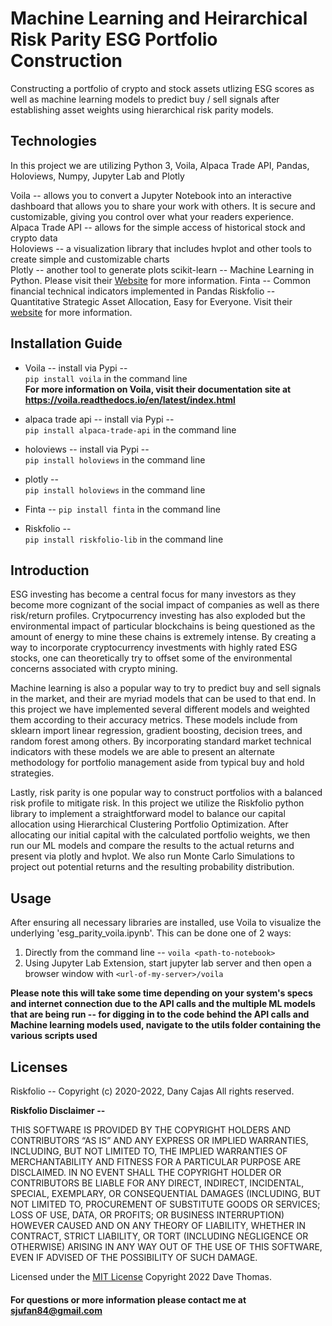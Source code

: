 # Machine Learning and Heirarchical Risk Parity ESG Portfolio Construction

Constructing a portfolio of crypto and stock assets utlizing ESG scores as well as machine learning models to predict buy / sell signals after establishing asset weights using hierarchical risk parity models.

## Technologies

In this project we are utilizing Python 3, Voila, Alpaca Trade API, Pandas, Holoviews, Numpy, Jupyter Lab and Plotly  

Voila -- allows you to convert a Jupyter Notebook into an interactive dashboard that allows you to share your work with others. It is secure and customizable, giving you control over what your readers experience.  
Alpaca Trade API -- allows for the simple access of historical stock and crypto data  
Holoviews -- a visualization library that includes hvplot and other tools to create simple and customizable charts  
Plotly -- another tool to generate plots
scikit-learn -- Machine Learning in Python.  Please visit their [Website](https://scikit-learn.org/stable/) for more information.
Finta -- Common financial technical indicators implemented in Pandas
Riskfolio -- Quantitative Strategic Asset Allocation, Easy for Everyone.  Visit their [website](https://riskfolio-lib.readthedocs.io/en/latest/index.html) for more information.

## Installation Guide

* Voila -- install via Pypi --  
 `pip install voila` in the command line  
 **For more information on Voila, visit their documentation site at https://voila.readthedocs.io/en/latest/index.html**

 * alpaca trade api -- install via Pypi --  
 `pip install alpaca-trade-api` in the command line  

 * holoviews -- install via Pypi --  
 `pip install holoviews` in the command line  

 * plotly --  
 `pip install holoviews` in the command line  
 
 * Finta -- 
 `pip install finta` in the command line  
 
 * Riskfolio --  
 `pip install riskfolio-lib` in the command line

 
 ## Introduction  
 
  ESG investing has become a central focus for many investors as they become more cognizant of the social impact of companies as well as there risk/return profiles.  Crytpocurrency investing has also exploded but the environmental impact of particular blockchains is being questioned as the amount of energy to mine these chains is extremely intense.  By creating a way to incorporate cryptocurrency investments with highly rated ESG stocks, one can theoretically try to offset some of the environmental concerns associated with crypto mining.  
  
  Machine learning is also a popular way to try to predict buy and sell signals in the market, and their are myriad models that can be used to that end.  In this project we have implemented several different models and weighted them according to their accuracy metrics.  These models include from sklearn import linear regression, gradient boosting, decision trees, and random forest among others. By incorporating standard market technical indicators with these models we are able to present an alternate methodology for portfolio management aside from typical buy and hold strategies.  
  
  Lastly, risk parity is one popular way to construct portfolios with a balanced risk profile to mitigate risk.  In this project we utilize the Riskfolio python library to implement a straightforward model to balance our capital allocation using Hierarchical Clustering Portfolio Optimization.  After allocating our initial capital with the calculated portfolio weights, we then run our ML models and compare the results to the actual returns and present via plotly and hvplot. We also run Monte Carlo Simulations to project out potential returns and the resulting probability distribution. 

## Usage

After ensuring all necessary libraries are installed, use Voila to visualize the underlying 'esg_parity_voila.ipynb'.  This can be done one of 2 ways:
1) Directly from the command line -- `voila <path-to-notebook>`
2) Using Jupyter Lab Extension, start jupyter lab server and then open a browser window with `<url-of-my-server>/voila`
  
  **Please note this will take some time depending on your system's specs and internet connection due to the API calls and the multiple ML models that are being run --  for digging in to the code behind the API calls and Machine learning models used, navigate to the utils folder containing the various scripts used**


## Licenses

Riskfolio -- Copyright (c) 2020-2022, Dany Cajas All rights reserved.

**Riskfolio Disclaimer --**  

THIS SOFTWARE IS PROVIDED BY THE COPYRIGHT HOLDERS AND CONTRIBUTORS “AS IS” AND ANY EXPRESS OR IMPLIED WARRANTIES, INCLUDING, BUT NOT LIMITED TO, THE IMPLIED WARRANTIES OF MERCHANTABILITY AND FITNESS FOR A PARTICULAR PURPOSE ARE DISCLAIMED. IN NO EVENT SHALL THE COPYRIGHT HOLDER OR CONTRIBUTORS BE LIABLE FOR ANY DIRECT, INDIRECT, INCIDENTAL, SPECIAL, EXEMPLARY, OR CONSEQUENTIAL DAMAGES (INCLUDING, BUT NOT LIMITED TO, PROCUREMENT OF SUBSTITUTE GOODS OR SERVICES; LOSS OF USE, DATA, OR PROFITS; OR BUSINESS INTERRUPTION) HOWEVER CAUSED AND ON ANY THEORY OF LIABILITY, WHETHER IN CONTRACT, STRICT LIABILITY, OR TORT (INCLUDING NEGLIGENCE OR OTHERWISE) ARISING IN ANY WAY OUT OF THE USE OF THIS SOFTWARE, EVEN IF ADVISED OF THE POSSIBILITY OF SUCH DAMAGE.

Licensed under the [MIT License](https://github.com/git/git-scm.com/blob/main/MIT-LICENSE.txt)  Copyright 2022 Dave Thomas.

#### For questions or more information please contact me at [sjufan84@gmail.com](mailto:sjufan84@gmail.com)
